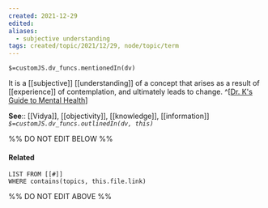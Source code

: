 ```yaml
---
created: 2021-12-29 
edited: 
aliases:
  - subjective understanding
tags: created/topic/2021/12/29, node/topic/term
---
```

`$=customJS.dv_funcs.mentionedIn(dv)`

It is a [[subjective]] [[understanding]] of a concept that arises as a result of [[experience]] of contemplation, and ultimately leads to change.
^[[Dr. K's Guide to Mental Health](https://coaching.healthygamer.gg/guide)]

**See**:: [[Vidya]], [[objectivity]], [[knowledge]], [[information]]
*`$=customJS.dv_funcs.outlinedIn(dv, this)`*

%% DO NOT EDIT BELOW %%
#### Related 
```dataview
LIST FROM [[#]]
WHERE contains(topics, this.file.link)
```
%% DO NOT EDIT ABOVE %%
